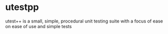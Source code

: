 utestpp
=======

utest++ is a small, simple, procedural unit testing suite with a focus of ease on ease of use and simple tests
